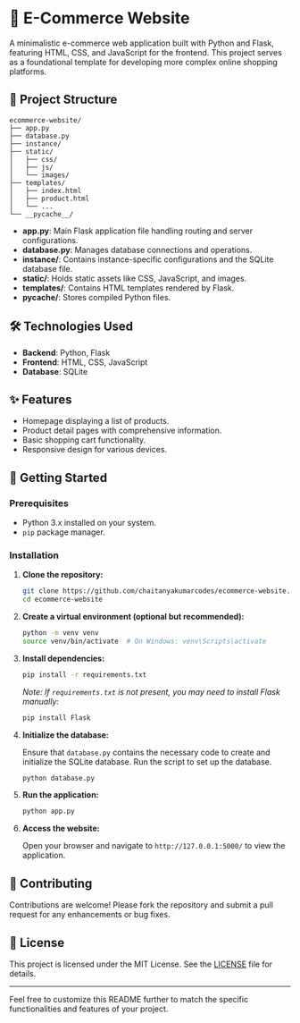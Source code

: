 # 🛒 E-Commerce Website

A minimalistic e-commerce web application built with Python and Flask, featuring HTML, CSS, and JavaScript for the frontend. This project serves as a foundational template for developing more complex online shopping platforms.

## 📁 Project Structure

```
ecommerce-website/
├── app.py
├── database.py
├── instance/
├── static/
│   ├── css/
│   ├── js/
│   └── images/
├── templates/
│   ├── index.html
│   ├── product.html
│   └── ...
└── __pycache__/
```

- **app.py**: Main Flask application file handling routing and server configurations.
- **database.py**: Manages database connections and operations.
- **instance/**: Contains instance-specific configurations and the SQLite database file.
- **static/**: Holds static assets like CSS, JavaScript, and images.
- **templates/**: Contains HTML templates rendered by Flask.
- **__pycache__/**: Stores compiled Python files.

## 🛠️ Technologies Used

- **Backend**: Python, Flask
- **Frontend**: HTML, CSS, JavaScript
- **Database**: SQLite

## ✨ Features

- Homepage displaying a list of products.
- Product detail pages with comprehensive information.
- Basic shopping cart functionality.
- Responsive design for various devices.

## 🚀 Getting Started

### Prerequisites

- Python 3.x installed on your system.
- `pip` package manager.

### Installation

1. **Clone the repository:**

   ```bash
   git clone https://github.com/chaitanyakumarcodes/ecommerce-website.git
   cd ecommerce-website
   ```

2. **Create a virtual environment (optional but recommended):**

   ```bash
   python -m venv venv
   source venv/bin/activate  # On Windows: venv\Scripts\activate
   ```

3. **Install dependencies:**

   ```bash
   pip install -r requirements.txt
   ```

   *Note: If `requirements.txt` is not present, you may need to install Flask manually:*

   ```bash
   pip install Flask
   ```

4. **Initialize the database:**

   Ensure that `database.py` contains the necessary code to create and initialize the SQLite database. Run the script to set up the database.

   ```bash
   python database.py
   ```

5. **Run the application:**

   ```bash
   python app.py
   ```

6. **Access the website:**

   Open your browser and navigate to `http://127.0.0.1:5000/` to view the application.

## 🧩 Contributing

Contributions are welcome! Please fork the repository and submit a pull request for any enhancements or bug fixes.

## 📄 License

This project is licensed under the MIT License. See the [LICENSE](LICENSE) file for details.

---

Feel free to customize this README further to match the specific functionalities and features of your project. 
